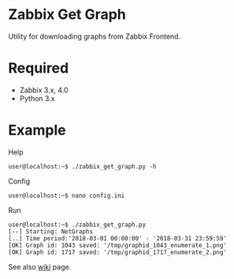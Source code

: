 Zabbix Get Graph
======================

Utility for downloading graphs from Zabbix Frontend.

Required
=======
* Zabbix 3.x, 4.0
* Python 3.x


Example
=======
Help
```console
user@localhost:~$ ./zabbix_get_graph.py -h
```
Config
```console
user@localhost:~$ nano config.ini
```
Run
```console
user@localhost:~$ ./zabbix_get_graph.py
[--] Starting: NetGraphs
[..] Time period:'2018-03-01 00:00:00' - '2018-03-31 23:59:59'
[OK] Graph id: 1043 saved: '/tmp/graphid_1043_enumerate_1.png'
[OK] Graph id: 1717 saved: '/tmp/graphid_1717_enumerate_2.png'
```

See also [wiki](http://wiki.enchtex.info/handmade/zabbix/zabbix_get_graph) page.
